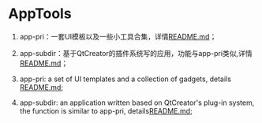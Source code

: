 # AppTools  


1. app-pri：一套UI模板以及一些小工具合集，详情[README.md](app-pri/README.md)；  

2. app-subdir：基于QtCreator的插件系统写的应用，功能与app-pri类似,详情[README.md](app-subdir/README.md)；  





1. app-pri: a set of UI templates and a collection of gadgets, details [README.md](app-pri/README.md);  

2. app-subdir: an application written based on QtCreator's plug-in system, the function is similar to app-pri, details[README.md](app-subdir/README.md);  

